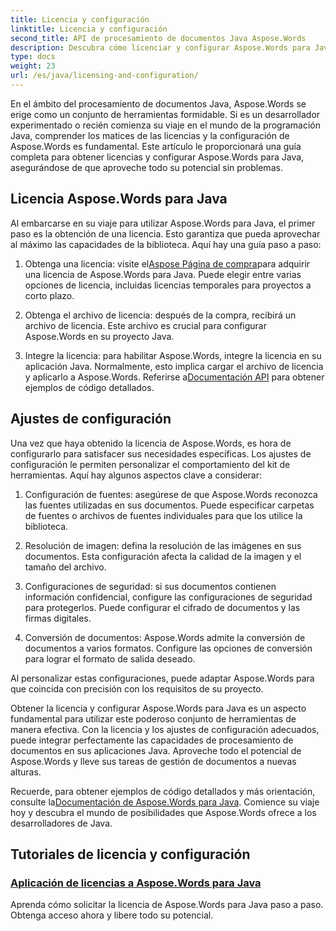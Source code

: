 ```yaml
---
title: Licencia y configuración
linktitle: Licencia y configuración
second_title: API de procesamiento de documentos Java Aspose.Words
description: Descubra cómo licenciar y configurar Aspose.Words para Java con facilidad. Sumérjase en las complejidades de configurar este poderoso conjunto de herramientas para el procesamiento de documentos en sus aplicaciones Java.
type: docs
weight: 23
url: /es/java/licensing-and-configuration/
---
```

En el ámbito del procesamiento de documentos Java, Aspose.Words se erige como un conjunto de herramientas formidable. Si es un desarrollador experimentado o recién comienza su viaje en el mundo de la programación Java, comprender los matices de las licencias y la configuración de Aspose.Words es fundamental. Este artículo le proporcionará una guía completa para obtener licencias y configurar Aspose.Words para Java, asegurándose de que aproveche todo su potencial sin problemas.

## Licencia Aspose.Words para Java

Al embarcarse en su viaje para utilizar Aspose.Words para Java, el primer paso es la obtención de una licencia. Esto garantiza que pueda aprovechar al máximo las capacidades de la biblioteca. Aquí hay una guía paso a paso:

1.  Obtenga una licencia: visite el[Aspose Página de compra](https://purchase.aspose.com/buy)para adquirir una licencia de Aspose.Words para Java. Puede elegir entre varias opciones de licencia, incluidas licencias temporales para proyectos a corto plazo.

2. Obtenga el archivo de licencia: después de la compra, recibirá un archivo de licencia. Este archivo es crucial para configurar Aspose.Words en su proyecto Java.

3.  Integre la licencia: para habilitar Aspose.Words, integre la licencia en su aplicación Java. Normalmente, esto implica cargar el archivo de licencia y aplicarlo a Aspose.Words. Referirse a[Documentación API](https://reference.aspose.com/words/java/) para obtener ejemplos de código detallados.

## Ajustes de configuración

Una vez que haya obtenido la licencia de Aspose.Words, es hora de configurarlo para satisfacer sus necesidades específicas. Los ajustes de configuración le permiten personalizar el comportamiento del kit de herramientas. Aquí hay algunos aspectos clave a considerar:

1. Configuración de fuentes: asegúrese de que Aspose.Words reconozca las fuentes utilizadas en sus documentos. Puede especificar carpetas de fuentes o archivos de fuentes individuales para que los utilice la biblioteca.

2. Resolución de imagen: defina la resolución de las imágenes en sus documentos. Esta configuración afecta la calidad de la imagen y el tamaño del archivo.

3. Configuraciones de seguridad: si sus documentos contienen información confidencial, configure las configuraciones de seguridad para protegerlos. Puede configurar el cifrado de documentos y las firmas digitales.

4. Conversión de documentos: Aspose.Words admite la conversión de documentos a varios formatos. Configure las opciones de conversión para lograr el formato de salida deseado.

Al personalizar estas configuraciones, puede adaptar Aspose.Words para que coincida con precisión con los requisitos de su proyecto.

Obtener la licencia y configurar Aspose.Words para Java es un aspecto fundamental para utilizar este poderoso conjunto de herramientas de manera efectiva. Con la licencia y los ajustes de configuración adecuados, puede integrar perfectamente las capacidades de procesamiento de documentos en sus aplicaciones Java. Aproveche todo el potencial de Aspose.Words y lleve sus tareas de gestión de documentos a nuevas alturas.

 Recuerde, para obtener ejemplos de código detallados y más orientación, consulte la[Documentación de Aspose.Words para Java](https://reference.aspose.com/words/java/). Comience su viaje hoy y descubra el mundo de posibilidades que Aspose.Words ofrece a los desarrolladores de Java.

## Tutoriales de licencia y configuración
### [Aplicación de licencias a Aspose.Words para Java](./applying-licensing/)
Aprenda cómo solicitar la licencia de Aspose.Words para Java paso a paso. Obtenga acceso ahora y libere todo su potencial.